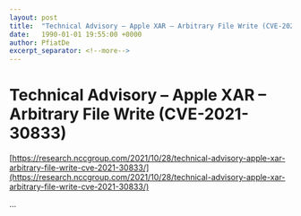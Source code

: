 ```yaml
---
layout: post
title:  "Technical Advisory – Apple XAR – Arbitrary File Write (CVE-2021-30833)"
date:   1990-01-01 19:55:00 +0000
author: PfiatDe
excerpt_separator: <!--more-->
---
```


# Technical Advisory – Apple XAR – Arbitrary File Write (CVE-2021-30833)
[https://research.nccgroup.com/2021/10/28/technical-advisory-apple-xar-arbitrary-file-write-cve-2021-30833/](https://research.nccgroup.com/2021/10/28/technical-advisory-apple-xar-arbitrary-file-write-cve-2021-30833/)

...
<!--more-->
